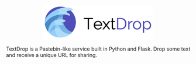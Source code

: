 <p align="center">
<img width="300" src="marketing/logo.png" alt="TextDrop">
</p>

TextDrop is a Pastebin-like service built in Python and Flask. Drop some text and receive a unique URL for sharing.